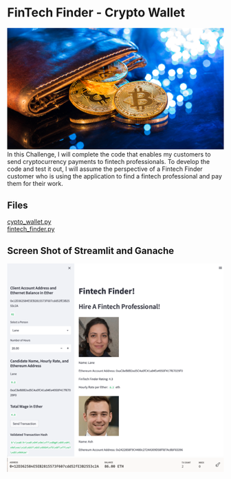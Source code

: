 # FinTech Finder - Crypto Wallet
![Crypto_Wallet](Images/19-4-challenge-image.png)
In this Challenge, I will complete the code that enables my customers to send cryptocurrency payments to fintech professionals. To develop the code and test it out, I will assume the perspective of a Fintech Finder customer who is using the application to find a fintech professional and pay them for their work.

## Files
[cypto_wallet.py](https://github.com/kyleplathe/hiring_paying_ether/blob/main/crypto_wallet.py)
<br>
[fintech_finder.py](https://github.com/kyleplathe/hiring_paying_ether/blob/main/fintech_finder.py)
<br>

## Screen Shot of Streamlit and Ganache
![Streamlit App](Images/Screen%20Shot%202022-07-29%20at%208.18.26%20PM.png)
![Ganache](Images/Screen%20Shot%202022-07-29%20at%208.17.30%20PM.png)
